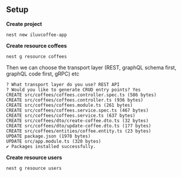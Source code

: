 ## Setup

**Create project**
```shell
nest new iluvcoffee-app
```

**Create resource coffees**
```shell
nest g resource coffees
```
Then we can choose the transport layer (REST, graphQL schema first, graphQL code first, gRPC) etc
```
? What transport layer do you use? REST API
? Would you like to generate CRUD entry points? Yes
CREATE src/coffees/coffees.controller.spec.ts (586 bytes)
CREATE src/coffees/coffees.controller.ts (936 bytes)
CREATE src/coffees/coffees.module.ts (261 bytes)
CREATE src/coffees/coffees.service.spec.ts (467 bytes)
CREATE src/coffees/coffees.service.ts (637 bytes)
CREATE src/coffees/dto/create-coffee.dto.ts (32 bytes)
CREATE src/coffees/dto/update-coffee.dto.ts (177 bytes)
CREATE src/coffees/entities/coffee.entity.ts (23 bytes)
UPDATE package.json (1978 bytes)
UPDATE src/app.module.ts (320 bytes)
✔ Packages installed successfully.
```
**Create resource users**
```shell
nest g resource users
```

